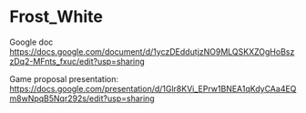 # Frost_White

Google doc https://docs.google.com/document/d/1yczDEddutjzNO9MLQSKXZOgHoBszzDq2-MFnts_fxuc/edit?usp=sharing

Game proposal presentation: https://docs.google.com/presentation/d/1Glr8KVi_EPrw1BNEA1qKdyCAa4EQm8wNpqB5Nqr292s/edit?usp=sharing
